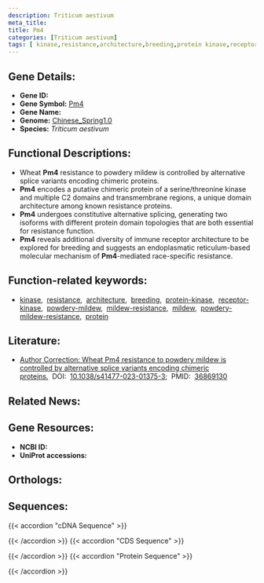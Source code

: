 ```yaml
---
description: Triticum aestivum
meta_title:
title: Pm4
categories: [Triticum aestivum]
tags: [ kinase,resistance,architecture,breeding,protein kinase,receptor kinase,powdery mildew,mildew resistance,mildew,powdery mildew resistance,protein ]
---
```


## Gene Details:
- **Gene ID:** []()
- **Gene Symbol:** <u>Pm4</u>
- **Gene Name:** 
- **Genome:** [Chinese_Spring1.0](https://ensembl.gramene.org/Triticum_aestivum/Info/Index)
- **Species:** *Triticum aestivum*

## Functional Descriptions:
   - Wheat **Pm4** resistance to powdery mildew is controlled by alternative splice variants encoding chimeric proteins.
   - **Pm4** encodes a putative chimeric protein of a serine/threonine kinase and multiple C2 domains and transmembrane regions, a unique domain architecture among known resistance proteins. 
   - **Pm4** undergoes constitutive alternative splicing, generating two isoforms with different protein domain topologies that are both essential for resistance function. 
   - **Pm4** reveals additional diversity of immune receptor architecture to be explored for breeding and suggests an endoplasmatic reticulum-based molecular mechanism of **Pm4**-mediated race-specific resistance.

## Function-related keywords:
   - [kinase](/tags/kinase/),&nbsp;&nbsp;[resistance](/tags/resistance/),&nbsp;&nbsp;[architecture](/tags/architecture/),&nbsp;&nbsp;[breeding](/tags/breeding/),&nbsp;&nbsp;[protein-kinase](/tags/protein-kinase/),&nbsp;&nbsp;[receptor-kinase](/tags/receptor-kinase/),&nbsp;&nbsp;[powdery-mildew](/tags/powdery-mildew/),&nbsp;&nbsp;[mildew-resistance](/tags/mildew-resistance/),&nbsp;&nbsp;[mildew](/tags/mildew/),&nbsp;&nbsp;[powdery-mildew-resistance](/tags/powdery-mildew-resistance/),&nbsp;&nbsp;[protein](/tags/protein/)

## Literature:
   - [Author Correction: Wheat Pm4 resistance to powdery mildew is controlled by alternative splice variants encoding chimeric proteins.](https://doi.org/10.1038/s41477-023-01375-3)&nbsp;&nbsp;DOI:&nbsp;&nbsp;[10.1038/s41477-023-01375-3](https://doi.org/10.1038/s41477-023-01375-3);&nbsp;&nbsp;PMID:&nbsp;&nbsp;[36869130](https://pubmed.ncbi.nlm.nih.gov/36869130/)

## Related News:

## Gene Resources:
- **NCBI ID:**  [](https://www.ncbi.nlm.nih.gov/gene/?term=)
- **UniProt accessions:**  [](https://www.uniprot.org/uniprotkb//entry)

## Orthologs:

## Sequences:
{{< accordion "cDNA Sequence" >}}

{{< /accordion >}}
{{< accordion "CDS Sequence" >}}

{{< /accordion >}}
{{< accordion "Protein Sequence" >}}

{{< /accordion >}}
